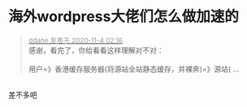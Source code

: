 # 海外wordpress大佬们怎么做加速的


<div class="quote"><blockquote><font size="2"><a href="https://www.hostloc.com/forum.php?mod=redirect&amp;goto=findpost&amp;pid=9399258&amp;ptid=762113" target="_blank"><font color="#999999">ddane 发表于 2020-11-4 02:16</font></a></font><br />
感谢，看完了，你给看看这样理解对不对：<br />
<br />
用户=》香港缓存服务器(将源站全站静态缓存，并裸奔)=》源站( ...</blockquote></div><br />
差不多吧
